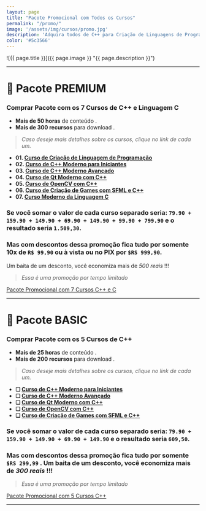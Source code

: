 ```yaml
---
layout: page
title: "Pacote Promocional com Todos os Cursos"
permalink: "/promo/"
image: '/assets/img/cursos/promo.jpg'
description: 'Adquira todos de C++ para Criação de Linguagens de Programação, Qt, C, OpenCV e Desenvolvimento de Games.'
color: '#5c3566'
---
```


![{{ page.title }}]({{ page.image }} "{{ page.description }}") 

---

# 👑 Pacote PREMIUM
### Comprar Pacote com os **7 Cursos de C++ e Linguagem C**
+ **Mais de 50 horas** de conteúdo .
+ **Mais de 300 recursos** para download .
> *Caso deseje mais detalhes sobre os cursos, clique no link de cada um.*

+ **01. [Curso de Criação de Linguagem de Programação](https://terminalroot.com.br/mylang)**
+ **02. [Curso de C++ Moderno para Iniciantes](https://terminalroot.com.br/cpp/#iniciante)**
+ **03. [Curso de C++ Moderno Avançado](https://terminalroot.com.br/cpp/#avancado)**
+ **04. [Curso de Qt Moderno com C++](https://terminalroot.com.br/cpp/#qt)**
+ **05. [Curso de OpenCV com C++](https://terminalroot.com.br/opencv)**
+ **06. [Curso de Criação de Games com SFML e C++](https://terminalroot.com.br/games)**
+ **07. [Curso Moderno da Linguagem C](https://terminalroot.com.br/c)**

### Se você somar o valor de cada curso separado seria: `79.90 + 159.90 + 149.90 + 69.90 + 149.90 + 99.90 + 799.90` e o resultado seria `1.509,30`.

### Mas com descontos dessa promoção fica tudo por somente 10x de `R$ 99,90` ou à vista ou no PIX por `$RS 999,90`. 
Um baita de um desconto, você economiza mais de *500 reais* !!! 
> *Essa é uma promoção por tempo limitado*

<a href="https://cutt.ly/deHLQJw9" class="btn btn-lg btn-success btn-block my-2 py-3">
  <i class="fas fa-graduation-cap"></i> Pacote Promocional com 7 Cursos C++ e C
</a>

---

# 💎 Pacote BASIC
### Comprar Pacote com os **5 Cursos de C++**
+ **Mais de 25 horas** de conteúdo .
+ **Mais de 200 recursos** para download .

> *Caso deseje mais detalhes sobre os cursos, clique no link de cada um.*

+ **❏ [Curso de C++ Moderno para Iniciantes](https://terminalroot.com.br/cpp/#iniciante)**
+ **❏ [Curso de C++ Moderno Avançado](https://terminalroot.com.br/cpp/#avancado)**
+ **❏ [Curso de Qt Moderno com C++](https://terminalroot.com.br/cpp/#qt)**
+ **❏ [Curso de OpenCV com C++](https://terminalroot.com.br/opencv)**
+ **❏ [Curso de Criação de Games com SFML e C++](https://terminalroot.com.br/games)**

### Se você somar o valor de cada curso separado seria: `79.90 + 159.90 + 149.90 + 69.90 + 149.90` e o resultado seria `609,50`.

### Mas com descontos dessa promoção fica tudo por somente `$RS 299,99` . Um baita de um desconto, você economiza mais de *300 reais* !!! 
> *Essa é uma promoção por tempo limitado*

<a href="https://cutt.ly/CLCpp" class="btn btn-lg btn-warning btn-block my-2 py-3">
  <i class="fas fa-graduation-cap"></i> Pacote Promocional com 5 Cursos C++
</a>

---


